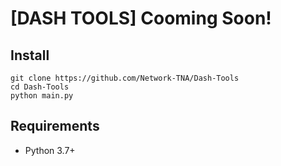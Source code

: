 
# [DASH TOOLS] Cooming Soon!

## Install
```
git clone https://github.com/Network-TNA/Dash-Tools
cd Dash-Tools
python main.py
```

## Requirements
- Python 3.7+

